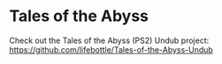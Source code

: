 # Tales of the Abyss
Check out the Tales of the Abyss (PS2) Undub project:  
https://github.com/lifebottle/Tales-of-the-Abyss-Undub

